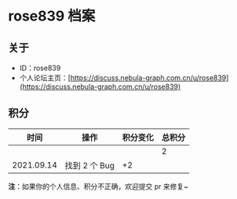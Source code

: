 # rose839 档案

## 关于

- ID：rose839
- 个人论坛主页：[https://discuss.nebula-graph.com.cn/u/rose839](https://discuss.nebula-graph.com.cn/u/rose839)

## 积分

| 时间 | 操作 | 积分变化 | 总积分  |
| --- | --- | --- | --- |
|  |  |  | 2 |
| 2021.09.14 | 找到 2 个 Bug | +2 |  |


**注**：如果你的个人信息、积分不正确，欢迎提交 pr 来修复~